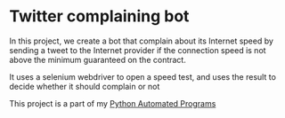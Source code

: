 # Twitter complaining bot

In this project, we create a bot that complain about its Internet speed by
sending a tweet to the Internet provider if the connection speed is not
above the minimum guaranteed on the contract.

It uses a selenium webdriver to open a speed test, and uses the result to decide
whether it should complain or not

This project is a part of my [Python Automated Programs](https://github.com/Songhai9/Python-Automation-App-Projects/tree/main)
